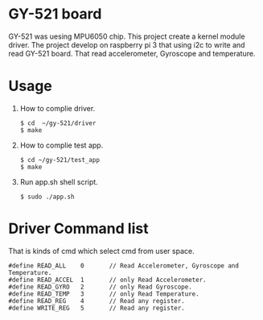 # GY-521 board 
GY-521 was uesing MPU6050 chip. This project create a kernel module driver.
The project develop on raspberry pi 3 that using i2c to write and read GY-521 board.
That read accelerometer, Gyroscope and temperature. 


# Usage 
1. How to complie driver.
    ```
    $ cd  ~/gy-521/driver
    $ make
    ```
2. How to complie test app.
    ```
    $ cd ~/gy-521/test_app
    $ make
    ```
3. Run app.sh shell script.
    ```
    $ sudo ./app.sh
    ``` 
    
# Driver Command list
 That is kinds of cmd which select cmd from user space. 
```
#define	READ_ALL 	0 		// Read Accelerometer, Gyroscope and Temperature.
#define	READ_ACCEL 	1 		// only Read Accelerometer.
#define	READ_GYRO 	2 		// only Read Gyroscope.
#define	READ_TEMP 	3 		// only Read Temperature.
#define READ_REG 	4		// Read any register.
#define	WRITE_REG 	5		// Read any register.
```

